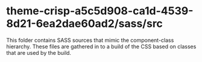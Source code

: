 # theme-crisp-a5c5d908-ca1d-4539-8d21-6ea2dae60ad2/sass/src

This folder contains SASS sources that mimic the component-class hierarchy. These files
are gathered in to a build of the CSS based on classes that are used by the build.
